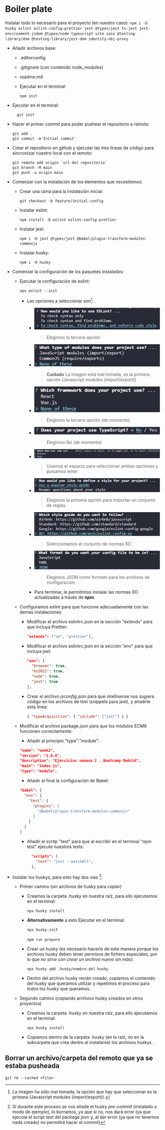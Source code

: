 # Boiler plate

Instalar todo lo necesario para el proyecto (en nuestro caso): `npm i -D husky eslint eslint-config-prettier jest @types/jest ts-jest jest-environment-jsdom @types/node typescript vite sass @testing-library/dom @testing-library/jest-dom identity-obj-proxy`

- Añadir archivos base:

  - .editorconfig
  - .gitignore (con contenido node_modules)
  - readme.md
  - Ejecutar en el terminal:

    ```git
    npm init
    ```

- Ejecutar en el terminal:

  ```git
    git init
  ```

- Hacer el primer commit para poder pushear el repositorio a remoto:

  ```git
  git add .
  git commit -m'Initial commit'
  ```

- Crear el repositorio en github y ejecutar las tres líneas de código para sincronizar nuestro local con el remoto:

  ```git
  git remote add origin `url del repositorio`
  git branch -M main
  git push -u origin main
  ```

- Comenzar con la instalación de los elementos que necesitemos:

  - Crear una rama para la instalación inicial:

    ```git
    git checkout -b feature/initial-config
    ```

  - Instalar eslint:

    ```git
    npm install -D eslint eslint-config-prettier
    ```

  - Instalar jest:

    ```git
    npm i -D jest @types/jest @babel/plugin-transform-modules-commonjs
    ```

  - Instalar husky:

    ```git
    npm i -D husky
    ```

- Comenzar la configuración de los paquetes instalados:

  - Ejecutar la configuración de eslint:

    ```git
    npx eslint --init
    ```

    - Las opciones a seleccionar son[^1]:

      - ![Primera opción de eslint](./images/first-eslint-question.jpg)

        > Elegimos la tercera opción

      - ![Segunda opción de eslint](./images/second-eslint-question.jpg)

        > **Cuidado** La imagen está mal tomada, es la primera opción (Javascript modules (import/export))

      - ![Tercera opción de eslint](./images/third-eslint-question.jpg)

        > Elegimos la tercera opción (de momento)

      - ![Cuarta opción de eslint](./images/forth-eslint-question.jpg)

        > Elegimos No (de momento)

      - ![Quinta opción de eslint](./images/fifth-eslint-question.jpg)

        > Usamos el espacio para seleccionar ambas opciones y pulsamos enter

      - ![Sexta opción de eslint](./images/sixth-eslint-question.jpg)

        > Elegimos la primera opción para importar un conjunto de reglas.

      - ![Séptima opción de eslint](./images/seventh-eslint-question.jpg)

        > Seleccionamos el conjunto de normas XO

      - ![Octava opción de eslint](./images/eigth-eslint-question.jpg)

        > Elegimos JSON como formato para los archivos de configuración.

      - Para terminar, le permitimos instalar las normas XO actualizadas a través de **_npm_**.

  - Configuramos eslint para que funcione adecuadamente con las demás instalaciones:

    - Modificar el archivo eslintrc.json en la sección "extends" para que incluya Prettier:

      ```json
      "extends": ["xo", "prettier"],
      ```

    - Modificar el archivo eslintrc.json en la sección "env" para que incluya jest:

      ```json
      "env": {
        "browser": true,
        "es2021": true,
        "node": true,
        "jest": true
      },
      ```

    - Crear el archivo _jsconfig.json_ para que intellisense nos sugiera código en los archivos de test (snippets para jest), y añadirle esta línea:

      ```json
      { "typeAcquisition": { "include": ["jest"] } }
      ```

  - Modificar el archivo package.json para que los módulos ECM6 funcionen correctamente:

    - Añadir al principio "type":"module":

    ```json
    "name": "week2",
    "version": "1.0.0",
    "description": "Ejercicios semana 2 . Bootcamp Madrid",
    "main": "index.js",
    "type": "module",
    ```

    - Añadir al final la configuración de Babel:

    ```json
    "babel": {
      "env": {
        "test": {
          "plugins": [
            "@babel/plugin-transform-modules-commonjs"
          ]
        }
      }
    }
    ```

    - Añadir el scritp "test" para que al escribir en el terminal "npm test" ejecute nuestros tests:

      ```json
        "scripts": {
          "test": "jest --watchAll",
        },
      ```

- Instalar los huskys, para esto hay dos vías [^2]:

  - Primer camino (sin archivos de husky para copiar)

    - Creamos la carpeta .husky en nuestra raíz, para ello ejecutamos en el terminal:

      ```git
      npx husky install
      ```

    - **Alternativamente** a esto Ejecutar en el terminal:

      ```git
      npx husky-init

      npm run prepare
      ```

    - Crear un husky (es necesario hacerlo de esta manera porque los archivos husky deben tener permisos de fichero especiales, por lo que _no sirve con crear un archivo nuevo sin más_):

      ```git
      npx husky add .husky/nombre-del-husky
      ```

    - Dentro del archivo husky recién creado, copiamos el contenido del husky que queramos utilizar y repetimos el proceso para todos los husky que queramos.

  - Segundo camino (copiando archivos husky creados en otros proyectos)

    - Creamos la carpeta .husky en nuestra raíz, para ello ejecutamos en el terminal:

      ```git
      npx husky install
      ```

    - Copiamos dentro de la carpeta .husky (en la raíz, no en la subcarpeta que crea dentro al instalarse) los archivos huskys.

## Borrar un archivo/carpeta del remoto que ya se estaba pusheada

`git rm --cached <file>`

[^1]: La imagen ha sido mal tomada, la opción que hay que seleccionar es la primera (Javascript modules (import/export)).
[^2]: Si durante este proceso se nos añade el husky _pre-commit_ (instalado a modo de ejemplo), lo borramos, ya que si no, nos dará error (ya que ejecuta el script _test_ del package.json y, al dar error (ya que no tenemos nada creado) no permitirá hacer el commit)
